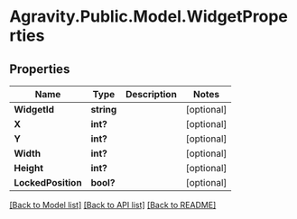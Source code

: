# Agravity.Public.Model.WidgetProperties

## Properties

Name | Type | Description | Notes
------------ | ------------- | ------------- | -------------
**WidgetId** | **string** |  | [optional] 
**X** | **int?** |  | [optional] 
**Y** | **int?** |  | [optional] 
**Width** | **int?** |  | [optional] 
**Height** | **int?** |  | [optional] 
**LockedPosition** | **bool?** |  | [optional] 

[[Back to Model list]](../README.md#documentation-for-models) [[Back to API list]](../README.md#documentation-for-api-endpoints) [[Back to README]](../README.md)

